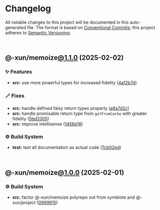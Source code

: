 # Changelog

All notable changes to this project will be documented in this auto-generated
file. The format is based on [Conventional Commits][1];
this project adheres to [Semantic Versioning][2].

<br />

## @-xun/memoize[@1.1.0][3] (2025-02-02)

### ✨ Features

- **src:** use more powerful types for increased fidelity ([4af2b7d][4])

### 🪄 Fixes

- **src:** handle defined falsy return types properly ([a8a7d2c][5])
- **src:** handle promisable return type from `getFromCache` with greater fidelity ([5bd3305][6])
- **src:** improve intellisense ([1456e16][7])

### ⚙️ Build System

- **test:** test all documentation as actual code ([7cb02ed][8])

<br />

## @-xun/memoize[@1.0.0][9] (2025-02-01)

### ⚙️ Build System

- **src:** factor @-xun/memoize polyrepo out from symbiote and @-xun/project ([0999915][10])

[1]: https://conventionalcommits.org
[2]: https://semver.org
[3]: https://github.com/Xunnamius/memoize/compare/@-xun/memoize@1.0.0...@-xun/memoize@1.1.0
[4]: https://github.com/Xunnamius/memoize/commit/4af2b7db9598444205b09d5b5b6a0020fd2ba59e
[5]: https://github.com/Xunnamius/memoize/commit/a8a7d2c73763ebd173c6306aa664dcfe5beb910b
[6]: https://github.com/Xunnamius/memoize/commit/5bd3305c93e0bd0c5f06628273d1da97651ef07f
[7]: https://github.com/Xunnamius/memoize/commit/1456e165dcbb03290330bb411161fba8a09d0401
[8]: https://github.com/Xunnamius/memoize/commit/7cb02ed3860d936214af9c48b1cae6692b0a0096
[9]: https://github.com/Xunnamius/memoize/compare/09999158881fb5ff7039dc4342cafb35fa71947c...@-xun/memoize@1.0.0
[10]: https://github.com/Xunnamius/memoize/commit/09999158881fb5ff7039dc4342cafb35fa71947c
